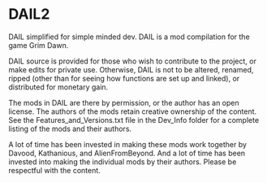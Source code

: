# DAIL2
DAIL simplified for simple minded dev. DAIL is a mod compilation for the game Grim Dawn.

DAIL source is provided for those who wish to contribute to the project, or make edits for private use.
Otherwise, DAIL is not to be altered, renamed, ripped (other than for seeing how functions are set up and linked), 
or distributed for monetary gain.

The mods in DAIL are there by permission, or the author has an open license. The authors of the mods retain
creative ownership of the content. See the Features_and_Versions.txt file in the Dev_Info folder for a complete
listing of the mods and their authors.

A lot of time has been invested in making these mods work together by Davood, Kathanious, and AlienFromBeyond.
And a lot of time has been invested into making the individual mods by their authors. Please be respectful
with the content.
